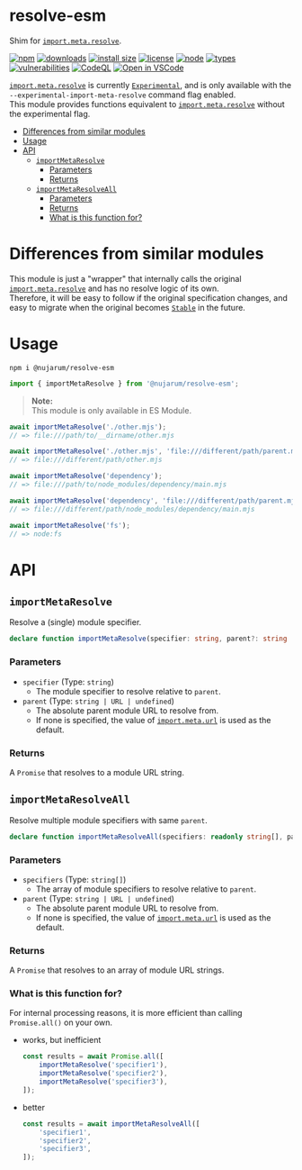 <h1>resolve-esm</h1>

[`import.meta.resolve`]:https://nodejs.org/dist/latest-v16.x/docs/api/esm.html#esm_import_meta_resolve_specifier_parent
[`import.meta.url`]:    https://nodejs.org/dist/latest-v16.x/docs/api/esm.html#esm_import_meta_url
[`Experimental`]:       https://nodejs.org/dist/latest-v16.x/docs/api/documentation.html#documentation_stability_index
[`Stable`]:             https://nodejs.org/dist/latest-v16.x/docs/api/documentation.html#documentation_stability_index

Shim for [`import.meta.resolve`].

[![npm](https://badgen.net/npm/v/@nujarum/resolve-esm)](https://www.npmjs.com/package/@nujarum/resolve-esm)
[![downloads](https://badgen.net/npm/dt/@nujarum/resolve-esm)](https://www.npmjs.com/package/@nujarum/resolve-esm)
[![install size](https://packagephobia.com/badge?p=@nujarum/resolve-esm)](https://packagephobia.com/result?p=@nujarum/resolve-esm)
[![license](https://badgen.net/npm/license/@nujarum/resolve-esm)](https://github.com/nujarum/resolve-esm/blob/main/LICENSE)
[![node](https://badgen.net/npm/node/@nujarum/resolve-esm)](https://nodejs.org/)
[![types](https://badgen.net/npm/types/@nujarum/resolve-esm)](https://github.com/nujarum/resolve-esm/blob/main/types/index.d.ts)
[![vulnerabilities](https://snyk.io/test/github/nujarum/resolve-esm/badge.svg?targetFile=package.json)](https://github.com/nujarum/resolve-esm/network/dependencies)
[![CodeQL](https://github.com/nujarum/resolve-esm/actions/workflows/codeql-analysis.yml/badge.svg)](https://github.com/nujarum/resolve-esm/actions/workflows/codeql-analysis.yml)
[![Open in VSCode](https://open.vscode.dev/badges/open-in-vscode.svg)](https://open.vscode.dev/nujarum/resolve-esm)

[`import.meta.resolve`] is currently [`Experimental`], and is only available with the `--experimental-import-meta-resolve` command flag enabled.<br/>
This module provides functions equivalent to [`import.meta.resolve`] without the experimental flag.

- [Differences from similar modules](#differences-from-similar-modules)
- [Usage](#usage)
- [API](#api)
  - [`importMetaResolve`](#importmetaresolve)
    - [Parameters](#parameters)
    - [Returns](#returns)
  - [`importMetaResolveAll`](#importmetaresolveall)
    - [Parameters](#parameters-1)
    - [Returns](#returns-1)
    - [What is this function for?](#what-is-this-function-for)

# Differences from similar modules

This module is just a "wrapper" that internally calls the original [`import.meta.resolve`] and has no resolve logic of its own.<br/>
Therefore, it will be easy to follow if the original specification changes, and easy to migrate when the original becomes [`Stable`] in the future.

# Usage

```shell-session
npm i @nujarum/resolve-esm
```

```js
import { importMetaResolve } from '@nujarum/resolve-esm';
```

> **Note:**<br/>
> This module is only available in ES Module.

```js
await importMetaResolve('./other.mjs');
// => file:///path/to/__dirname/other.mjs

await importMetaResolve('./other.mjs', 'file:///different/path/parent.mjs');
// => file:///different/path/other.mjs

await importMetaResolve('dependency');
// => file:///path/to/node_modules/dependency/main.mjs

await importMetaResolve('dependency', 'file:///different/path/parent.mjs');
// => file:///different/path/node_modules/dependency/main.mjs

await importMetaResolve('fs');
// => node:fs
```

# API

## `importMetaResolve`

Resolve a (single) module specifier.

```ts
declare function importMetaResolve(specifier: string, parent?: string | URL): Promise<string>;
```

### Parameters
* `specifier` (Type: `string`)
  * The module specifier to resolve relative to `parent`.
* `parent` (Type: `string | URL | undefined`)
  * The absolute parent module URL to resolve from.
  * If none is specified, the value of [`import.meta.url`] is used as the default.

### Returns
A `Promise` that resolves to a module URL string.

## `importMetaResolveAll`

Resolve multiple module specifiers with same `parent`.

```ts
declare function importMetaResolveAll(specifiers: readonly string[], parent?: string | URL): Promise<string[]>;
```

### Parameters
* `specifiers` (Type: `string[]`)
  * The array of module specifiers to resolve relative to `parent`.
* `parent` (Type: `string | URL | undefined`)
  * The absolute parent module URL to resolve from.
  * If none is specified, the value of [`import.meta.url`] is used as the default.

### Returns
A `Promise` that resolves to an array of module URL strings.

### What is this function for?
For internal processing reasons, it is more efficient than calling `Promise.all()` on your own.
* works, but inefficient
  ```js
  const results = await Promise.all([
      importMetaResolve('specifier1'),
      importMetaResolve('specifier2'),
      importMetaResolve('specifier3'),
  ]);
  ```
* better
  ```js
  const results = await importMetaResolveAll([
      'specifier1',
      'specifier2',
      'specifier3',
  ]);
  ```
